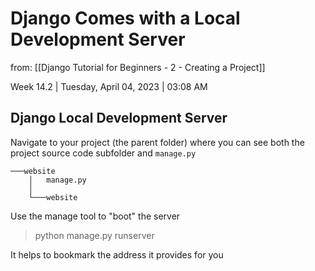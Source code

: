 # Django Comes with a Local Development Server

from: [[Django Tutorial for Beginners - 2 - Creating a Project]]

Week 14.2 | Tuesday, April 04, 2023 | 03:08 AM

## Django Local Development Server

Navigate to your project (the parent folder) where you can
see both the project source code subfolder and `manage.py`

```text
───website
    │   manage.py
    │
    └───website
```

Use the manage tool to "boot" the server

> python manage.py runserver

It helps to bookmark the address it provides for you